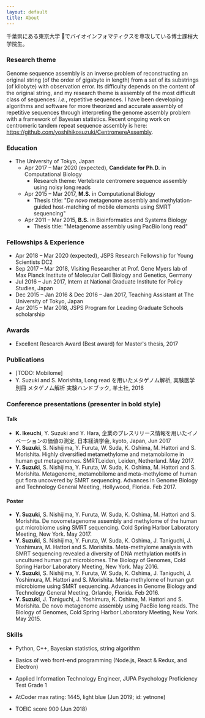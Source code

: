 ```yaml
---
layout: default
title: About
---
```


千葉県にある東京大学 &#x1f914;でバイオインフォマティクスを専攻している博士課程大学院生。



### Research theme

Genome sequence assembly is an inverse problem of reconstructing an original string (of the order of gigabyte in length) from a set of its substrings (of kilobyte) with observation error. Its difficulty depends on the content of the original string, and my research theme is assembly of the most difficult class of sequences: *i.e.*, repetitive sequences. I have been developing algorithms and software for more theorized and accurate assembly of repetitive sequences through interpreting the genome assembly problem with a framework of Bayesian statistics. Recent ongoing work on centromeric tandem repeat sequence assembly is here: https://github.com/yoshihikosuzuki/CentromereAssembly.



### Education

* The University of Tokyo, Japan
  * Apr 2017 – Mar 2020 (expected), **Candidate for Ph.D.** in Computational Biology
    - Research theme: Vertebrate centromere sequence assembly using noisy long reads
  * Apr 2015 – Mar 2017, **M.S.** in Computational Biology
    * Thesis title: "*De novo* metagenome assembly and methylation-guided host-matching of mobile elements using SMRT sequencing"
  * Apr 2011 – Mar 2015, **B.S.** in Bioinformatics and Systems Biology
    * Thesis title: "Metagenome assembly using PacBio long read"



### Fellowships & Experience

* Apr 2018 – Mar 2020 (expected), JSPS Research Fellowship for Young Scientists DC2
* Sep 2017 – Mar 2018, Visiting Researcher at Prof. Gene Myers lab of Max Planck Institute of Molecular Cell Biology and Genetics, Germany
* Jul 2016 – Jun 2017, Intern at National Graduate Institute for Policy Studies, Japan
* Dec 2015 – Jan 2016 & Dec 2016 – Jan 2017, Teaching Assistant at The University of Tokyo, Japan
* Apr 2015 – Mar 2018, JSPS Program for Leading Graduate Schools scholarship



### Awards

* Excellent Research Award (Best award) for Master's thesis, 2017



### Publications

* [TODO: Mobilome]
* Y. Suzuki and S. Morishita, Long read を用いたメタゲノム解析, 実験医学別冊 メタゲノム解析 実験ハンドブック, 羊土社, 2016



### Conference presentations (presenter in bold style)

#### Talk

* **K. Ikeuchi**, Y. Suzuki and Y. Hara, 企業のプレスリリース情報を用いたイノベーションの価値の測定, 日本経済学会, kyoto, Japan, Jun 2017
* **Y. Suzuki**, S. Nishijima, Y. Furuta, W. Suda, K. Oshima, M. Hattori and S. Morishita. Highly diversified metamethylome and metamobilome in human gut metagenomes. SMRTLeiden, Leiden, Netherland. May 2017.
* **Y. Suzuki**, S. Nishijima, Y. Furuta, W. Suda, K. Oshima, M. Hattori and S. Morishita. Metagenome, metamobilome and meta-methylome of human gut flora uncovered by SMRT sequencing. Advances in Genome Biology and Technology General Meeting, Hollywood, Florida. Feb 2017.

#### Poster

- **Y. Suzuki**, S. Nishijima, Y. Furuta, W. Suda, K. Oshima, M. Hattori and S. Morishita. De novometagenome assembly and methylome of the human gut microbiome using SMRT sequencing. Cold Spring Harbor Laboratory Meeting, New York. May 2017.
- **Y. Suzuki**, S. Nishijima, Y. Furuta, W. Suda, K. Oshima, J. Taniguchi, J. Yoshimura, M. Hattori and S. Morishita. Meta-methylome analysis with SMRT sequencing revealed a diversity of DNA methylation motifs in uncultured human gut microbiomes. The Biology of Genomes, Cold Spring Harbor Laboratory Meeting, New York. May 2016.
- **Y. Suzuki**, S. Nishijima, Y. Furuta, W. Suda, K. Oshima, J. Taniguchi, J. Yoshimura, M. Hattori and S. Morishita. Meta-methylome of human gut microbiome using SMRT sequencing. Advances in Genome Biology and Technology General Meeting, Orlando, Florida. Feb 2016.
- **Y. Suzuki**, J. Taniguchi, J. Yoshimura, K. Oshima, M. Hattori and S. Morishita. De novo metagenome assembly using PacBio long reads. The Biology of Genomes, Cold Spring Harbor Laboratory Meeting, New York. May 2015.



### Skills

* Python, C++, Bayesian statistics, string algorithm
* Basics of web front-end programming (Node.js, React & Redux, and Electron)
* Applied Information Technology Engineer, JUPA Psychology Proficiency Test Grade 1

* AtCoder max rating: 1445, light blue (Jun 2019; id: yetnone)

* TOEIC score 900 (Jun 2018)